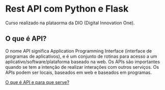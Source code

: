 # Rest API com Python e Flask
Curso realizado na plataorma da DIO (Digital Innovation One).

## O que é API?

O nome API significa Application Programming Interface (interface de programas de aplicativos), e é um conjunto de rotinas para acesso a um aplicativo/software/plataforma baseado na web. Os APIs são importantes quando se tem a intenção de realizar interações com outros serviços. Os APIs podem ser locais, baseados em web e baseados em programas. 

[O que é API e para que serve?](https://www.techtudo.com.br/listas/2020/06/o-que-e-api-e-para-que-serve-cinco-perguntas-e-respostas.ghtml)
